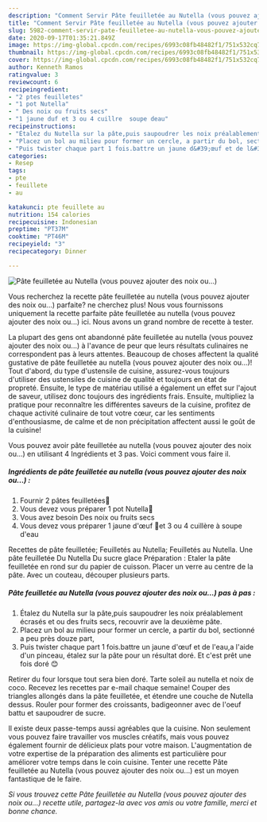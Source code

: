```yaml
---
description: "Comment Servir Pâte feuilletée au Nutella (vous pouvez ajouter des noix ou...)"
title: "Comment Servir Pâte feuilletée au Nutella (vous pouvez ajouter des noix ou...)"
slug: 5982-comment-servir-pate-feuilletee-au-nutella-vous-pouvez-ajouter-des-noix-ou
date: 2020-09-17T01:35:21.849Z
image: https://img-global.cpcdn.com/recipes/6993c08fb48482f1/751x532cq70/pate-feuilletee-au-nutella-vous-pouvez-ajouter-des-noix-ou-photo-principale-de-la-recette.jpg
thumbnail: https://img-global.cpcdn.com/recipes/6993c08fb48482f1/751x532cq70/pate-feuilletee-au-nutella-vous-pouvez-ajouter-des-noix-ou-photo-principale-de-la-recette.jpg
cover: https://img-global.cpcdn.com/recipes/6993c08fb48482f1/751x532cq70/pate-feuilletee-au-nutella-vous-pouvez-ajouter-des-noix-ou-photo-principale-de-la-recette.jpg
author: Kenneth Ramos
ratingvalue: 3
reviewcount: 6
recipeingredient:
- "2 ptes feuilletes"
- "1 pot Nutella"
- " Des noix ou fruits secs"
- "1 jaune duf et 3 ou 4 cuillre  soupe deau"
recipeinstructions:
- "Étalez du Nutella sur la pâte,puis saupoudrer les noix préalablement écrasés et ou des fruits secs, recouvrir ave la deuxième pâte."
- "Placez un bol au milieu pour former un cercle, a partir du bol, sectionné a peu près douze part,"
- "Puis twister chaque part 1 fois.battre un jaune d&#39;œuf et de l&#39;eau,a l&#39;aide d&#39;un pinceau, étalez sur la pâte pour un résultat doré. Et c&#39;est prêt une fois doré 😊"
categories:
- Resep
tags:
- pte
- feuillete
- au

katakunci: pte feuillete au 
nutrition: 154 calories
recipecuisine: Indonesian
preptime: "PT37M"
cooktime: "PT46M"
recipeyield: "3"
recipecategory: Dinner

---
```



![Pâte feuilletée au Nutella (vous pouvez ajouter des noix ou...)](https://img-global.cpcdn.com/recipes/6993c08fb48482f1/751x532cq70/pate-feuilletee-au-nutella-vous-pouvez-ajouter-des-noix-ou-photo-principale-de-la-recette.jpg)

Vous recherchez la recette pâte feuilletée au nutella (vous pouvez ajouter des noix ou...) parfaite? ne cherchez plus! Nous vous fournissons uniquement la recette parfaite pâte feuilletée au nutella (vous pouvez ajouter des noix ou...) ici. Nous avons un grand nombre de recette à tester.

La plupart des gens ont abandonné pâte feuilletée au nutella (vous pouvez ajouter des noix ou...) à l'avance de peur que leurs résultats culinaires ne correspondent pas à leurs attentes. Beaucoup de choses affectent la qualité gustative de pâte feuilletée au nutella (vous pouvez ajouter des noix ou...)! Tout d'abord, du type d'ustensile de cuisine, assurez-vous toujours d'utiliser des ustensiles de cuisine de qualité et toujours en état de propreté. Ensuite, le type de matériau utilisé a également un effet sur l'ajout de saveur, utilisez donc toujours des ingrédients frais. Ensuite, multipliez la pratique pour reconnaître les différentes saveurs de la cuisine, profitez de chaque activité culinaire de tout votre cœur, car les sentiments d'enthousiasme, de calme et de non précipitation affectent aussi le goût de la cuisine!

<!--inarticleads1-->

Vous pouvez avoir pâte feuilletée au nutella (vous pouvez ajouter des noix ou...) en utilisant 4 Ingrédients et 3 pas. Voici comment vous faire il.

##### Ingrédients de pâte feuilletée au nutella (vous pouvez ajouter des noix ou...) :

1. Fournir 2 pâtes feuilletées🥐
1. Vous devez vous préparer 1 pot Nutella🍫
1. Vous avez besoin  Des noix ou fruits secs
1. Vous devez vous préparer 1 jaune d&#39;œuf 🥚et 3 ou 4 cuillère à soupe d&#39;eau


Recettes de pâte feuilletée; Feuilletés au Nutella; Feuilletés au Nutella. Une pâte feuilletée Du Nutella Du sucre glace Préparation : Etaler la pâte feuilletée en rond sur du papier de cuisson. Placer un verre au centre de la pâte. Avec un couteau, découper plusieurs parts. 

<!--inarticleads2-->

##### Pâte feuilletée au Nutella (vous pouvez ajouter des noix ou...) pas à pas :

1. Étalez du Nutella sur la pâte,puis saupoudrer les noix préalablement écrasés et ou des fruits secs, recouvrir ave la deuxième pâte.
1. Placez un bol au milieu pour former un cercle, a partir du bol, sectionné a peu près douze part,
1. Puis twister chaque part 1 fois.battre un jaune d&#39;œuf et de l&#39;eau,a l&#39;aide d&#39;un pinceau, étalez sur la pâte pour un résultat doré. Et c&#39;est prêt une fois doré 😊


Retirer du four lorsque tout sera bien doré. Tarte soleil au nutella et noix de coco. Recevez les recettes par e-mail chaque semaine! Couper des triangles allongés dans la pâte feuilletée, et étendre une couche de Nutella dessus. Rouler pour former des croissants, badigeonner avec de l&#39;oeuf battu et saupoudrer de sucre. 

<!--inarticleads1-->

<p>
Il existe deux passe-temps aussi agréables que la cuisine. Non seulement vous pouvez faire travailler vos muscles créatifs, mais vous pouvez également fournir de délicieux plats pour votre maison. L'augmentation de votre expertise de la préparation des aliments est particulière pour améliorer votre temps dans le coin cuisine. Tenter une recette Pâte feuilletée au Nutella (vous pouvez ajouter des noix ou...) est un moyen fantastique de le faire.
</p>

<p>
<i>Si vous trouvez cette Pâte feuilletée au Nutella (vous pouvez ajouter des noix ou...) recette utile, partagez-la avec vos amis ou votre famille, merci et bonne chance.</i>
</p>
